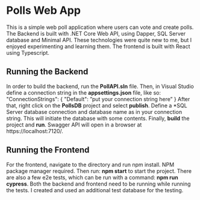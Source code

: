 # Polls Web App

This is a simple web poll application where users can vote and create polls. The Backend is built with .NET Core Web API, using Dapper, SQL Server database and Minimal API. These technologies were quite new to me, but I enjoyed experimenting and learning them. The frontend is built with React using Typescript.

## Running the Backend

In order to build the backend, run the **PollAPI.sln** file. Then, in Visual Studio define a connection string in the **appsettings.json** file, like so:   
"ConnectionStrings": {
    "Default": ”put your connection string here”
  } 
After that, right click on the **PollsDB** project and select **publish**. Define a *SQL Server database connection and database name as in your connection string. This will initiate the database with some contents. 
Finally, **build** the project and **run**. Swagger API will open in a browser at https://localhost:7120/.

## Running the Frontend

For the frontend, navigate to the directory and run npm install. NPM package manager required. Then run: **npm start** to start the project. There are also a few e2e tests, which can be run with a command: **npm run cypress**. Both the backend and frontend need to be running while running the tests. I created and used an additional test database for the testing.
